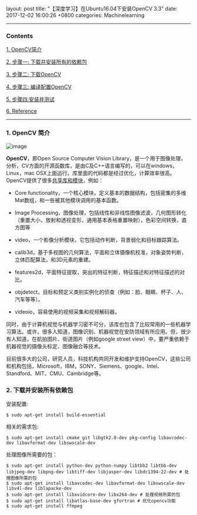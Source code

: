 layout: post
title:  "【深度学习】在Ubuntu16.04下安装OpenCV 3.3"
date: 2017-12-02 16:00:26 +0800
categories: Machinelearning

---

### Contents

[1. OpenCV简介](#opencv)

[2. 步骤一: 下载并安装所有的依赖包](#step1)

[3. 步骤二: 下载OpenCV](#step2)

[4. 步骤三: 编译配置OpenCV](#step3)

[5. 步骤四:安装并测试](#step4)

[6. Reference](#ref)

---

<h3 id="opencv">1. OpenCV 简介</h3>

![image](https://www.learnopencv.com/wp-content/uploads/2017/06/install-opencv-3-on-ubuntu.jpg)

**OpenCV**，即Open Source Computer Vision Library，是一个用于图像处理，分析，CV方面的开源函数库，是由C及C++语言编写的，可以在windows，Linux，mac OSX上面运行。库里面的代码都是经过优化，计算效率很高。OpenCV提供了很多[共享库和模块](https://docs.opencv.org/master/d1/dfb/intro.html#gsc.tab=0)，例如：

- Core functionality，一个核心模块，定义基本的数据结构，包括密集的多维Mat数组，和一些被其他模块调用的基本函数。
- Image Processing，图像处理，包括线性和非线性图像滤波，几何图形转化（重置大小，放射和透视变形，通用基本表格重置映射），色彩空间转换，直方图等


- video，一个影像分析模块，它包括动作判断，背景弱化和目标跟踪算法。
- calib3d，基于多视图的几何算法，平面和立体摄像机校准，对象姿势判断，立体匹配算法，和3D元素的重建。
- features2d，平面特征提取，突出的特征判断，特征描述和对特征描述的对比。
- objdetect，目标和预定义类别实例化的侦查（例如：脸、眼睛、杯子、人、汽车等等）。
- videoio，容易使用的视频采集和视频解码器。

同时，由于计算机视觉与机器学习密不可分，该库也包含了比较常用的一些机器学习算法。或许，很多人知道，图像识别、机器视觉在安防领域有所应用。但，很少有人知道，在航拍图片、街道图片（例如google street view）中，要严重依赖于机器视觉的摄像头标定、图像融合等技术。

目前很多大的公司，研究人员，科技机构共同开发和维护支持OpenCV，这些公司和机构包括，Microsoft，IBM，SONY、Siemens、google、Intel、Standford、MIT、CMU、Cambridge等。

<h3 id="step1">2. 下载并安装所有依赖包</h3>

安装配置:

```linux
$ sudo apt-get install build-essential
```

相关的需求包:

```linux
$ sudo apt-get install cmake git libgtk2.0-dev pkg-config libavcodec-dev libavformat-dev libswscale-dev
```

处理图像所需要的包：

```linux
$ sudo apt-get install python-dev python-numpy libtbb2 libtbb-dev libjpeg-dev libpng-dev libtiff-dev libjasper-dev libdc1394-22-dev # 处理图像所需的包
$ sudo apt-get install libavcodec-dev libavformat-dev libswscale-dev libv4l-dev liblapacke-dev
$ sudo apt-get install libxvidcore-dev libx264-dev # 处理视频所需的包
$ sudo apt-get install libatlas-base-dev gfortran # 优化opencv功能
$ sudo apt-get install ffmpeg
```

